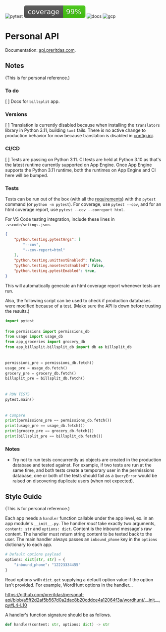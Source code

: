 ![pytest](https://github.com/preritdas/personal-api/actions/workflows/pytest.yml/badge.svg)
![coverage](tests/badge.svg)
![docs](https://github.com/preritdas/personal-api/actions/workflows/docs.yml/badge.svg)
![gcp](https://github.com/preritdas/personal-api/actions/workflows/google-cloud.yml/badge.svg)


# Personal API

Documentation: [api.preritdas.com](https://api.preritdas.com). 


## Notes

(This is for personal reference.)

### To do

[ ] Docs for `billsplit` app.


### Versions

[ ] Translation is currently disabled because when installing the `translators` library in Python 3.11, building `lxml` fails. There is no active change to production behavior for now because translation is disabled in [config.ini](config.ini).

### CI/CD

[ ] Tests are passing on Python 3.11. CI tests are held at Python 3.10 as that's the latest runtime currently supported on App Engine. Once App Engine supports the Python 3.11 runtime, both the runtimes on App Engine and CI here will be bumped.

### Tests

Tests can be run out of the box (with all the [requirements](tests/requirements.txt)) with the `pytest` command (or `python -m pytest`). For coverage, use `pytest --cov`, and for an html coverage report, use `pytest --cov --covreport html`. 

For VS Code testing integration, include these lines in `.vscode/setings.json`.

```json
{
    "python.testing.pytestArgs": [
        "--cov",
        "--cov-report=html"
    ],
    "python.testing.unittestEnabled": false,
    "python.testing.nosetestsEnabled": false,
    "python.testing.pytestEnabled": true,
}
```

This will automatically generate an html coverage report whenever tests are run.

Also, the following script can be used to check if production databases were modified because of a test. (Make sure the API is down before trusting the results.)

```python
import pytest

from permissions import permissions_db
from usage import usage_db
from app_groceries import grocery_db
from app_billsplit.billsplit_db import db as billsplit_db


permissions_pre = permissions_db.fetch()
usage_pre = usage_db.fetch()
grocery_pre = grocery_db.fetch()
billsplit_pre = billsplit_db.fetch()


# RUN TESTS
pytest.main()


# Compare
print(permissions_pre == permissions_db.fetch())
print(usage_pre == usage_db.fetch())
print(grocery_pre == grocery_db.fetch())
print(billsplit_pre == billsplit_db.fetch())
```

### Notes

- Try not to run tests concurrently as objects are created in the production database and tested against. For example, if two tests are run at the same time, and both tests create a temporary user in the permissions database, one or both of the tests should fail as a `QueryError` would be raised on discovering duplicate users (when not expected).

## Style Guide

(This is for personal reference.)

Each app needs a `handler` function callable under the app level, ex. in an app module's `__init__.py`. The handler *must* take exactly two arguments, `content: str` and `options: dict`. Content is the inbound message's raw content. The handler must return string content to be texted back to the user. The main handler always passes an `inbound_phone` key in the `options` dictionary to each app.

```python
# Default options payload
options: dict[str, str] = {
    "inbound_phone": "12223334455"
}
```

Read options with `dict.get` supplying a default option value if the option isn't provided. For example, WordHunt options in the handler...

https://github.com/preritdas/personal-api/blob/a5ff2d2af5b567d0a2dac8b20cddce4a12064f3a/wordhunt/__init__.py#L4-L10

A handler's function signature should be as follows.

```python
def handler(content: str, options: dict) -> str
```

